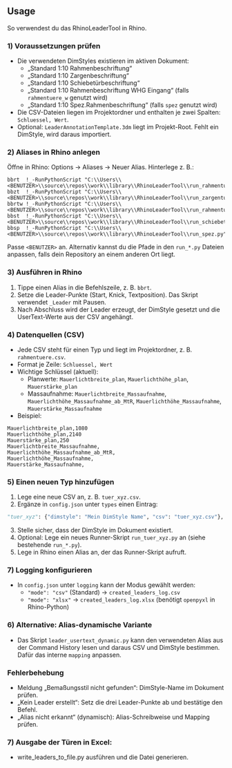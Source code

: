 ## Usage

So verwendest du das RhinoLeaderTool in Rhino.

### 1) Voraussetzungen prüfen
- Die verwendeten DimStyles existieren im aktiven Dokument:
  - „Standard 1:10 Rahmenbeschriftung“
  - „Standard 1:10 Zargenbeschriftung“
  - „Standard 1:10 Schiebetürbeschriftung“
  - „Standard 1:10 Rahmenbeschriftung WHG Eingang“ (falls `rahmentuere_w` genutzt wird)
  - „Standard 1:10 Spez.Rahmenbeschriftung“ (falls `spez` genutzt wird)
- Die CSV-Dateien liegen im Projektordner und enthalten je zwei Spalten: `Schluessel, Wert`.
- Optional: `LeaderAnnotationTemplate.3dm` liegt im Projekt-Root. Fehlt ein DimStyle, wird daraus importiert.

### 2) Aliases in Rhino anlegen
Öffne in Rhino: Options → Aliases → Neuer Alias. Hinterlege z. B.:

```text
bbrt  !_-RunPythonScript "C:\\Users\\<BENUTZER>\\source\\repos\\work\\library\\RhinoLeaderTool\\run_rahmentuere.py"
bbzt  !_-RunPythonScript "C:\\Users\\<BENUTZER>\\source\\repos\\work\\library\\RhinoLeaderTool\\run_zargentuere.py"
bbrtw !_-RunPythonScript "C:\\Users\\<BENUTZER>\\source\\repos\\work\\library\\RhinoLeaderTool\\run_rahmentuere_w.py"
bbst  !_-RunPythonScript "C:\\Users\\<BENUTZER>\\source\\repos\\work\\library\\RhinoLeaderTool\\run_schiebetuere.py"
bbsp  !_-RunPythonScript "C:\\Users\\<BENUTZER>\\source\\repos\\work\\library\\RhinoLeaderTool\\run_spez.py"
```

Passe `<BENUTZER>` an. Alternativ kannst du die Pfade in den `run_*.py` Dateien anpassen, falls dein Repository an einem anderen Ort liegt.

### 3) Ausführen in Rhino
1. Tippe einen Alias in die Befehlszeile, z. B. `bbrt`.
2. Setze die Leader-Punkte (Start, Knick, Textposition). Das Skript verwendet `_Leader` mit Pausen.
3. Nach Abschluss wird der Leader erzeugt, der DimStyle gesetzt und die UserText-Werte aus der CSV angehängt.

### 4) Datenquellen (CSV)
- Jede CSV steht für einen Typ und liegt im Projektordner, z. B. `rahmentuere.csv`.
- Format je Zeile: `Schluessel, Wert`
- Wichtige Schlüssel (aktuell):
  - Planwerte: `Mauerlichtbreite_plan`, `Mauerlichthöhe_plan`, `Mauerstärke_plan`
  - Massaufnahme: `Mauerlichtbreite_Massaufnahme`, `Mauerlichthöhe_Massaufnahme_ab_MtR`, `Mauerlichthöhe_Massaufnahme`, `Mauerstärke_Massaufnahme`
- Beispiel:

```text
Mauerlichtbreite_plan,1080
Mauerlichthöhe_plan,2140
Mauerstärke_plan,250
Mauerlichtbreite_Massaufnahme,
Mauerlichthöhe_Massaufnahme_ab_MtR,
Mauerlichthöhe_Massaufnahme,
Mauerstärke_Massaufnahme,
```

### 5) Einen neuen Typ hinzufügen
1. Lege eine neue CSV an, z. B. `tuer_xyz.csv`.
2. Ergänze in `config.json` unter `types` einen Eintrag:

```python
"tuer_xyz": {"dimstyle": "Mein DimStyle Name", "csv": "tuer_xyz.csv"},
```

3. Stelle sicher, dass der DimStyle im Dokument existiert.
4. Optional: Lege ein neues Runner-Skript `run_tuer_xyz.py` an (siehe bestehende `run_*.py`).
5. Lege in Rhino einen Alias an, der das Runner-Skript aufruft.

### 7) Logging konfigurieren
- In `config.json` unter `logging` kann der Modus gewählt werden:
  - `"mode": "csv"` (Standard) → `created_leaders_log.csv`
  - `"mode": "xlsx"` → `created_leaders_log.xlsx` (benötigt `openpyxl` in Rhino-Python)

### 6) Alternative: Alias-dynamische Variante
- Das Skript `leader_usertext_dynamic.py` kann den verwendeten Alias aus der Command History lesen und daraus CSV und DimStyle bestimmen. Dafür das interne `mapping` anpassen.

### Fehlerbehebung
- Meldung „Bemaßungsstil nicht gefunden“: DimStyle-Name im Dokument prüfen.
- „Kein Leader erstellt“: Setz die drei Leader-Punkte ab und bestätige den Befehl.
- „Alias nicht erkannt“ (dynamisch): Alias-Schreibweise und Mapping prüfen.


### 7) Ausgabe der Türen in Excel:
- write_leaders_to_file.py ausführen und die Datei generieren.


